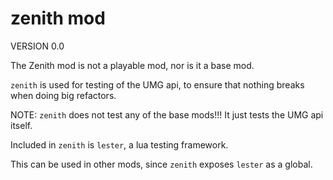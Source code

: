 
# zenith mod
VERSION 0.0


The Zenith mod is not a playable mod, nor is it a base mod.

`zenith` is used for testing of the UMG api, to ensure that nothing breaks
when doing big refactors.

NOTE: `zenith` does not test any of the base mods!!! It just tests
the UMG api itself.



Included in `zenith` is `lester`, a lua testing framework.

This can be used in other mods, since `zenith` exposes `lester` as a global.

